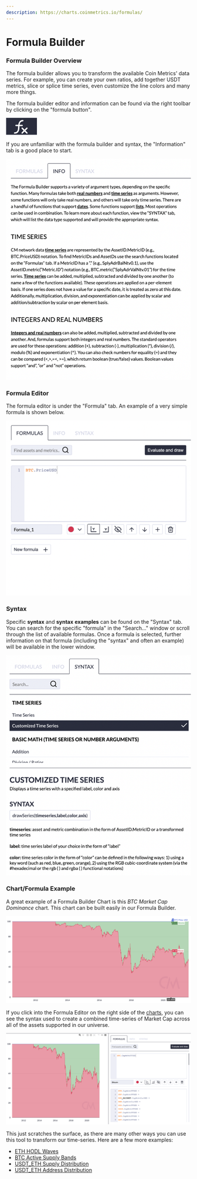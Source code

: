 ```yaml
---
description: https://charts.coinmetrics.io/formulas/
---
```


# Formula Builder

### Formula Builder Overview

The formula builder allows you to transform the available Coin Metrics' data series. For example, you can create your own ratios, add together USDT metrics, slice or splice time series, even customize the line colors and many more things.

The formula builder editor and information can be found via the right toolbar by clicking on the "formula button".

![](<../../.gitbook/assets/Screen Shot 2021-03-09 at 9.15.50 PM.png>)

If you are unfamiliar with the formula builder and syntax, the "Information" tab is a good place to start.

![](<../../.gitbook/assets/Screen Shot 2021-03-09 at 9.19.27 PM.png>)

### Formula Editor

The formula editor is under the "Formula" tab. An example of a very simple formula is shown below.

![](<../../.gitbook/assets/Screen Shot 2021-03-09 at 9.27.09 PM.png>)

### Syntax

Specific **syntax** and **syntax** **examples** can be found on the "Syntax" tab. You can search for the specific "formula" in the "Search..." window or scroll through the list of available formulas. Once a formula is selected, further information on that formula (including the "syntax" and often an example) will be available in the lower window.

![](<../../.gitbook/assets/Screen Shot 2021-03-09 at 9.20.56 PM.png>)

### Chart/Formula Example

A great example of a Formula Builder Chart is this _BTC Market Cap Dominance_ chart. This chart can be built easily in our Formula Builder.

![BTC Dominance (Free Float Market Cap)](<../../.gitbook/assets/Screen Shot 2021-08-06 at 2.14.19 PM.png>)

If you click into the Formula Editor on the right side of the [charts](https://charts.coinmetrics.io/formulas/#1394), you can see the syntax used to create a combined time-series of Market Cap across all of the assets supported in our universe.

![BTC Dominance (Formula Editor Syntax)](<../../.gitbook/assets/Screen Shot 2021-08-06 at 2.14.54 PM.png>)

This just scratches the surface, as there are many other ways you can use this tool to transform our time-series. Here are a few more examples:

* [ETH HODL Waves](https://charts.coinmetrics.io/formulas/#297)
* [BTC Active Supply Bands](https://charts.coinmetrics.io/formulas/#212)
* [USDT\_ETH Supply Distribution](https://charts.coinmetrics.io/formulas/#212)
* [USDT\_ETH Address Distribution](https://charts.coinmetrics.io/formulas/#163)
